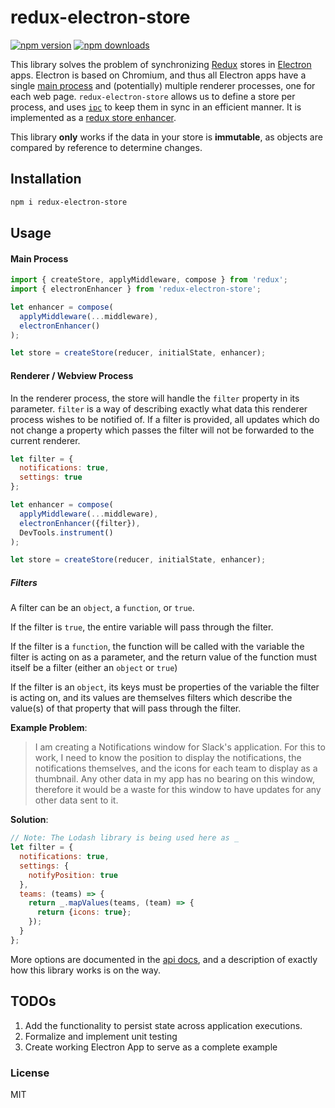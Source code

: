 # redux-electron-store
[![npm version](https://img.shields.io/npm/v/redux-electron-store.svg?style=flat-square)](https://www.npmjs.com/package/redux-electron-store)
[![npm downloads](https://img.shields.io/npm/dm/redux-electron-store.svg?style=flat-square)](https://www.npmjs.com/package/redux-electron-store)

This library solves the problem of synchronizing [Redux](https://github.com/rackt/redux/) stores in [Electron](https://github.com/atom/electron) apps. Electron is based on Chromium, and thus all Electron apps have a single [main process](https://github.com/atom/electron/blob/master/docs/tutorial/quick-start.md#differences-between-main-process-and-renderer-process) and (potentially) multiple renderer processes, one for each web page. `redux-electron-store` allows us to define a store per process, and uses [`ipc`](https://github.com/atom/electron/blob/master/docs/api/ipc-main.md) to keep them in sync in an efficient manner.  It is implemented as a [redux store enhancer](https://github.com/rackt/redux/blob/master/docs/Glossary.md#store-enhancer).

This library __only__ works if the data in your store is __immutable__, as objects are compared by reference to determine changes.

## Installation
```bash
npm i redux-electron-store
```

## Usage

#### Main Process


```javascript
import { createStore, applyMiddleware, compose } from 'redux';
import { electronEnhancer } from 'redux-electron-store';

let enhancer = compose(
  applyMiddleware(...middleware),
  electronEnhancer()
);

let store = createStore(reducer, initialState, enhancer);
```

#### Renderer / Webview Process

In the renderer process, the store will handle the `filter` property in its parameter.  `filter` is a way of describing exactly what data this renderer process wishes to be notified of.  If a filter is provided, all updates which do not change a property which passes the filter will not be forwarded to the current renderer.

```javascript
let filter = {
  notifications: true,
  settings: true
};

let enhancer = compose(
  applyMiddleware(...middleware),
  electronEnhancer({filter}),
  DevTools.instrument()
);

let store = createStore(reducer, initialState, enhancer);
```

##### Filters

A filter can be an `object`, a `function`, or `true`.

If the filter is `true`, the entire variable will pass through the filter.

If the filter is a `function`, the function will be called with the variable the filter is acting on as a parameter, and the return value of the function must itself be a filter (either an `object` or `true`)

If the filter is an `object`, its keys must be properties of the variable the filter is acting on, and its values are themselves filters which describe the value(s) of that property that will pass through the filter.

**Example Problem**:

>I am creating a Notifications window for Slack's application.  For this to work, I need to know the position to display the notifications, the notifications themselves, and the icons for each team to display as a thumbnail.  Any other data in my app has no bearing on this window, therefore it would be a waste for this window to have updates for any other data sent to it.

**Solution**:
```javascript
// Note: The Lodash library is being used here as _
let filter = {
  notifications: true,
  settings: {
    notifyPosition: true
  },
  teams: (teams) => {
    return _.mapValues(teams, (team) => {
      return {icons: true};
    });
  }
};
```

More options are documented in the [api docs](https://github.com/samiskin/redux-electron-store/blob/master/docs/api.md), and a description of exactly how this library works is on the way.  
## TODOs

1. Add the functionality to persist state across application executions.
1. Formalize and implement unit testing
1. Create working Electron App to serve as a complete example



### License

MIT
